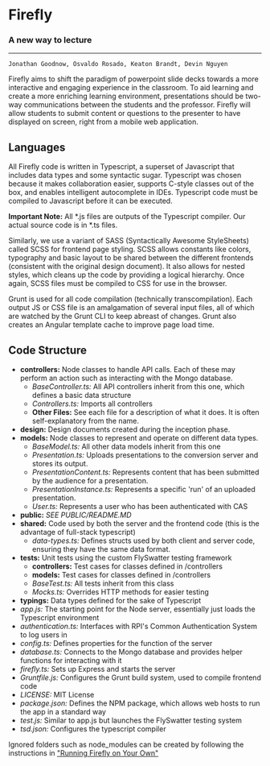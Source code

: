 # Firefly
### A new way to lecture
***

	Jonathan Goodnow, Osvaldo Rosado, Keaton Brandt, Devin Nguyen

Firefly aims to shift the paradigm of powerpoint slide decks towards a more interactive and engaging experience in the classroom.  To aid learning and create a more enriching learning environment, presentations should be two-way communications between the students and the professor.  Firefly will allow students to submit content or questions to the presenter to have displayed on screen, right from a mobile web application.


## Languages

All Firefly code is written in Typescript, a superset of Javascript that includes data types and some syntactic sugar. Typescript was chosen because it makes collaboration easier, supports C-style classes out of the box, and enables intelligent autocomplete in IDEs. Typescript code must be compiled to Javascript before it can be executed.

**Important Note:** All \*.js files are outputs of the Typescript compiler. Our actual source code is in \*.ts files.

Similarly, we use a variant of SASS (Syntactically Awesome StyleSheets) called SCSS for frontend page styling. SCSS allows constants like colors, typography and basic layout to be shared between the different frontends (consistent with the original design document). It also allows for nested styles, which cleans up the code by providing a logical hierarchy. Once again, SCSS files must be compiled to CSS for use in the browser.

Grunt is used for all code compilation (technically transcompilation). Each output JS or CSS file is an amalgamation of several input files, all of which are watched by the Grunt CLI to keep abreast of changes. Grunt also creates an Angular template cache to improve page load time.


## Code Structure

* **controllers:** Node classes to handle API calls. Each of these may perform an action such as interacting with the Mongo database.
	* *BaseController.ts:* All API controllers inherit from this one, which defines a basic data structure
	* *Controllers.ts:* Imports all controllers
	* **Other Files:** See each file for a description of what it does. It is often self-explanatory from the name.
* **design:** Design documents created during the inception phase.
* **models:** Node classes to represent and operate on different data types.
	* *BaseModel.ts:* All other data models inherit from this one
	* *Presentation.ts:* Uploads presentations to the conversion server and stores its output.
	* *PresentationContent.ts:* Represents content that has been submitted by the audience for a presentation.
	* *PresentationInstance.ts:* Represents a specific 'run' of an uploaded presentation.
	* *User.ts:* Represents a user who has been authenticated with CAS
* **public:** *SEE PUBLIC/README.MD*
* **shared:** Code used by both the server and the frontend code (this is the advantage of full-stack typescript)
	* *data-types.ts:* Defines structs used by both client and server code, ensuring they have the same data format.
* **tests:** Unit tests using the custom FlySwatter testing framework
	* **controllers:** Test cases for classes defined in /controllers
	* **models:** Test cases for classes defined in /controllers
	* *BaseTest.ts:* All tests inherit from this class
	* *Mocks.ts:* Overrides HTTP methods for easier testing
* **typings:** Data types defined for the sake of Typescript
* *app.js:* The starting point for the Node server, essentially just loads the Typescript environment
* *authentication.ts:* Interfaces with RPI's Common Authentication System to log users in
* *config.ts:* Defines properties for the function of the server
* *database.ts:* Connects to the Mongo database and provides helper functions for interacting with it
* *firefly.ts:* Sets up Express and starts the server
* *Gruntfile.js:* Configures the Grunt build system, used to compile frontend code
* *LICENSE:* MIT License
* *package.json:* Defines the NPM package, which allows web hosts to run the app in a standard way
* *test.js:* Similar to app.js but launches the FlySwatter testing system
* *tsd.json:* Configures the typescript compiler

Ignored folders such as node_modules can be created by following the instructions in ["Running Firefly on Your Own"](https://github.com/OsvaldoRosado/Firefly/wiki/Running-Firefly-on-Your-Own)
